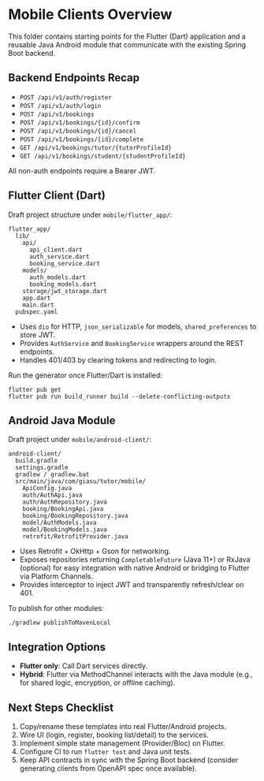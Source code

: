 # Mobile Clients Overview

This folder contains starting points for the Flutter (Dart) application and a reusable Java Android module that communicate with the existing Spring Boot backend.

## Backend Endpoints Recap

- `POST /api/v1/auth/register`
- `POST /api/v1/auth/login`
- `POST /api/v1/bookings`
- `POST /api/v1/bookings/{id}/confirm`
- `POST /api/v1/bookings/{id}/cancel`
- `POST /api/v1/bookings/{id}/complete`
- `GET /api/v1/bookings/tutor/{tutorProfileId}`
- `GET /api/v1/bookings/student/{studentProfileId}`

All non-auth endpoints require a Bearer JWT.

## Flutter Client (Dart)

Draft project structure under `mobile/flutter_app/`:

```
flutter_app/
  lib/
    api/
      api_client.dart
      auth_service.dart
      booking_service.dart
    models/
      auth_models.dart
      booking_models.dart
    storage/jwt_storage.dart
    app.dart
    main.dart
  pubspec.yaml
```

- Uses `dio` for HTTP, `json_serializable` for models, `shared_preferences` to store JWT.
- Provides `AuthService` and `BookingService` wrappers around the REST endpoints.
- Handles 401/403 by clearing tokens and redirecting to login.

Run the generator once Flutter/Dart is installed:

```
flutter pub get
flutter pub run build_runner build --delete-conflicting-outputs
```

## Android Java Module

Draft project under `mobile/android-client/`:

```
android-client/
  build.gradle
  settings.gradle
  gradlew / gradlew.bat
  src/main/java/com/giasu/tutor/mobile/
    ApiConfig.java
    auth/AuthApi.java
    auth/AuthRepository.java
    booking/BookingApi.java
    booking/BookingRepository.java
    model/AuthModels.java
    model/BookingModels.java
    retrofit/RetrofitProvider.java
```

- Uses Retrofit + OkHttp + Gson for networking.
- Exposes repositories returning `CompletableFuture` (Java 11+) or RxJava (optional) for easy integration with native Android or bridging to Flutter via Platform Channels.
- Provides interceptor to inject JWT and transparently refresh/clear on 401.

To publish for other modules:

```
./gradlew publishToMavenLocal
```

## Integration Options

- **Flutter only**: Call Dart services directly.
- **Hybrid**: Flutter via MethodChannel interacts with the Java module (e.g., for shared logic, encryption, or offline caching).

## Next Steps Checklist

1. Copy/rename these templates into real Flutter/Android projects.
2. Wire UI (login, register, booking list/detail) to the services.
3. Implement simple state management (Provider/Bloc) on Flutter.
4. Configure CI to run `flutter test` and Java unit tests.
5. Keep API contracts in sync with the Spring Boot backend (consider generating clients from OpenAPI spec once available).